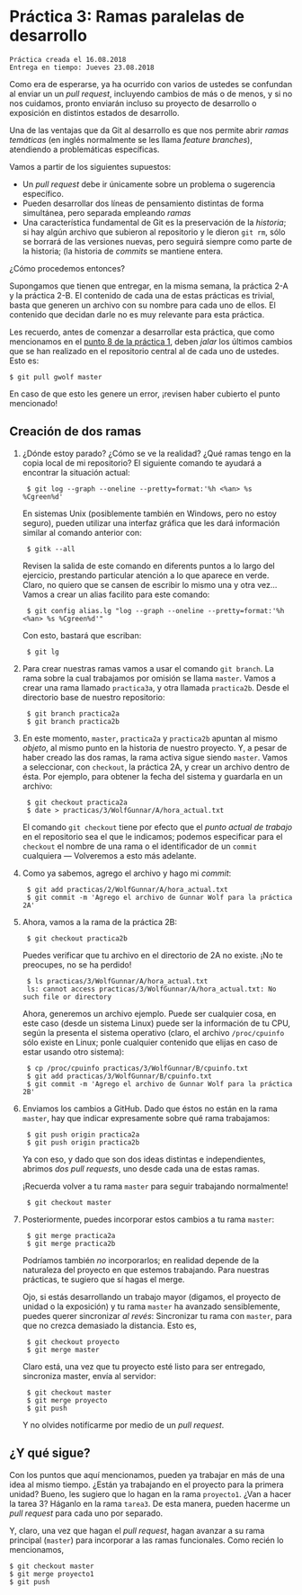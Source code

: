 # Práctica 3: Ramas paralelas de desarrollo

    Práctica creada el 16.08.2018
	Entrega en tiempo: Jueves 23.08.2018

Como era de esperarse, ya ha ocurrido con varios de ustedes se
confundan al enviar un un *pull request*, incluyendo cambios de más o
de menos, y si no nos cuidamos, pronto enviarán incluso su proyecto de
desarrollo o exposición en distintos estados de desarrollo.

Una de las ventajas que da Git al desarrollo es que nos permite abrir
*ramas temáticas* (en inglés normalmente se les llama *feature
branches*), atendiendo a problemáticas específicas.

Vamos a partir de los siguientes supuestos:

- Un *pull request* debe ir únicamente sobre un problema o sugerencia
  específico.
- Pueden desarrollar dos líneas de pensamiento distintas de forma
  simultánea, pero separada empleando *ramas*
- Una característica fundamental de Git es la preservación de la
  *historia*; si hay algún archivo que subieron al repositorio y le
  dieron `git rm`, sólo se borrará de las versiones nuevas, pero seguirá
  siempre como parte de la historia; (la historia de *commits* se
  mantiene entera.

¿Cómo procedemos entonces?

Supongamos que tienen que entregar, en la misma semana, la práctica
2-A y la práctica 2-B. El contenido de cada una de estas prácticas es
trivial, basta que generen un archivo con su nombre para cada uno de
ellos. El contenido que decidan darle no es muy relevante para esta
práctica.

Les recuerdo, antes de comenzar a desarrollar esta práctica, que como
mencionamos en el [punto 8 de la práctica 1](../1/README.md), deben
*jalar* los últimos cambios que se han realizado en el repositorio
central al de cada uno de ustedes. Esto es:

    $ git pull gwolf master

En caso de que esto les genere un error, ¡revisen haber cubierto el
punto mencionado!

## Creación de dos ramas

1. ¿Dónde estoy parado? ¿Cómo se ve la realidad? ¿Qué ramas tengo en
   la copia local de mi repositorio? El siguiente comando te ayudará a
   encontrar la situación actual:

		$ git log --graph --oneline --pretty=format:'%h <%an> %s %Cgreen%d'

   En sistemas Unix (posiblemente también en Windows, pero no estoy
   seguro), pueden utilizar una interfaz gráfica que les dará
   información similar al comando anterior con:

	    $ gitk --all

   Revisen la salida de este comando en diferents puntos a lo largo
   del ejercicio, prestando particular atención a lo que aparece en
   verde. Claro, no quiero que se cansen de escribir lo mismo una y
   otra vez... Vamos a crear un alias facilito para este comando:

        $ git config alias.lg "log --graph --oneline --pretty=format:'%h <%an> %s %Cgreen%d'"

   Con esto, bastará que escriban:

        $ git lg

2. Para crear nuestras ramas vamos a usar el comando `git branch`. La
   rama sobre la cual trabajamos por omisión se llama `master`. Vamos a
   crear una rama llamado `practica3a`, y otra llamada
   `practica2b`. Desde el directorio base de nuestro repositorio:


        $ git branch practica2a
        $ git branch practica2b

3. En este momento, `master`, `practica2a` y `practica2b` apuntan al
   mismo *objeto*, al mismo punto en la historia de nuestro
   proyecto. Y, a pesar de haber creado las dos ramas, la rama activa
   sigue siendo `master`. Vamos a seleccionar, con `checkout`, la
   práctica 2A, y crear un archivo dentro de ésta. Por ejemplo, para
   obtener la fecha del sistema y guardarla en un archivo:

		$ git checkout practica2a
		$ date > practicas/3/WolfGunnar/A/hora_actual.txt

   El comando `git checkout` tiene por efecto que el _punto actual de
   trabajo_ en el repositorio sea el que le indicamos; podemos
   especificar para el `checkout` el nombre de una rama o el
   identificador de un `commit` cualquiera — Volveremos a esto más
   adelante.

4. Como ya sabemos, agrego el archivo y hago mi *commit*:

		$ git add practicas/2/WolfGunnar/A/hora_actual.txt
		$ git commit -m 'Agrego el archivo de Gunnar Wolf para la práctica 2A'

5. Ahora, vamos a la rama de la práctica 2B:

		$ git checkout practica2b

	Puedes verificar que tu archivo en el directorio de 2A no
    existe. ¡No te preocupes, no se ha perdido!

		$ ls practicas/3/WolfGunnar/A/hora_actual.txt
		ls: cannot access practicas/3/WolfGunnar/A/hora_actual.txt: No such file or directory

	Ahora, generemos un archivo ejemplo. Puede ser cualquier cosa, en
	este caso (desde un sistema Linux) puede ser la información de tu
	CPU, según la presenta el sistema operativo (claro, el archivo
	`/proc/cpuinfo` sólo existe en Linux; ponle cualquier contenido
	que elijas en caso de estar usando otro sistema):

	    $ cp /proc/cpuinfo practicas/3/WolfGunnar/B/cpuinfo.txt
		$ git add practicas/3/WolfGunnar/B/cpuinfo.txt
		$ git commit -m 'Agrego el archivo de Gunnar Wolf para la práctica 2B'

6. Enviamos los cambios a GitHub. Dado que éstos no están en la rama
   `master`, hay que indicar expresamente sobre qué rama trabajamos:

		$ git push origin practica2a
		$ git push origin practica2b

    Ya con eso, y dado que son dos ideas distintas e independientes,
    abrimos *dos pull requests*, uno desde cada una de estas ramas.

	¡Recuerda volver a tu rama `master` para seguir trabajando
    normalmente!

		$ git checkout master

7. Posteriormente, puedes incorporar estos cambios a tu rama `master`:

		$ git merge practica2a
		$ git merge practica2b

	Podríamos también *no* incorporarlos; en realidad depende de la
    naturaleza del proyecto en que estemos trabajando. Para nuestras
    prácticas, te sugiero que sí hagas el merge.

	Ojo, si estás desarrollando un trabajo mayor (digamos, el proyecto
    de unidad o la exposición) y tu rama `master` ha avanzado
    sensiblemente, puedes querer sincronizar *al revés*: Sincronizar
    tu rama con `master`, para que no crezca demasiado la
    distancia. Esto es,

		$ git checkout proyecto
		$ git merge master

	Claro está, una vez que tu proyecto esté listo para ser entregado,
    sincroniza master, envía al servidor:

		$ git checkout master
		$ git merge proyecto
		$ git push

    Y no olvides notifícarme por medio de un *pull request*.

## ¿Y qué sigue?

Con los puntos que aquí mencionamos, pueden ya trabajar en más de una
idea al mismo tiempo. ¿Están ya trabajando en el proyecto para la
primera unidad? Bueno, les sugiero que lo hagan en la rama
`proyecto1`. ¿Van a hacer la tarea 3? Háganlo en la rama `tarea3`. De
esta manera, pueden hacerme un *pull request* para cada uno por
separado.

Y, claro, una vez que hagan el *pull request*, hagan avanzar a su rama
principal (`master`) para incorporar a las ramas funcionales. Como
recién lo mencionamos,

    $ git checkout master
	$ git merge proyecto1
	$ git push
